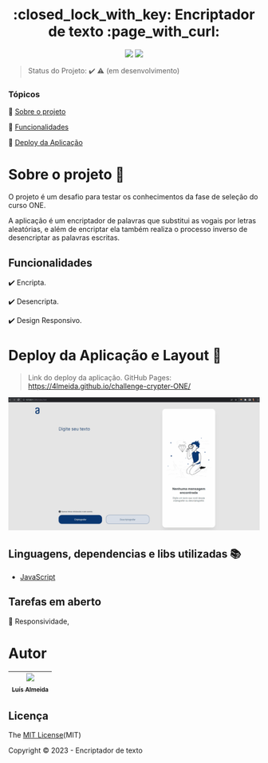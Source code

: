 <h1 align="center">:closed_lock_with_key: Encriptador de texto :page_with_curl:</h1>

<p align="center">
  <img src="https://img.shields.io/static/v1?label=GitHub Pages&message=deploy&color=blue&style=for-the-badge&logo=GitHub Pages"/>
  <img src="http://img.shields.io/static/v1?label=STATUS&message=EM%20DESENVOLVIMENTO&color=RED&style=for-the-badge"/>
</p>

> Status do Projeto: :heavy_check_mark: :warning: (em desenvolvimento)

### Tópicos 

:small_blue_diamond: [Sobre o projeto](#sobre-o-projeto-open_file_folder)

:small_blue_diamond: [Funcionalidades](#funcionalidades)

:small_blue_diamond: [Deploy da Aplicação](#deploy-da-aplicação-e-layout-mag_right)

# Sobre o projeto :open_file_folder:

O projeto é um desafio para testar os conhecimentos da fase de seleção do curso ONE. 

<p> A aplicação é um encriptador de palavras que substitui as vogais por letras aleatórias, e além de encriptar ela também realiza o processo inverso de 
desencriptar as palavras escritas.</p>

## Funcionalidades

:heavy_check_mark: Encripta.

:heavy_check_mark: Desencripta.  

:heavy_check_mark: Design Responsivo.

# Deploy da Aplicação e Layout :mag_right:

> Link do deploy da aplicação. GitHub Pages: https://4lmeida.github.io/challenge-crypter-ONE/ 

![](https://github.com/4lmeida/challenge-crypter-ONE/blob/main/assets/crypter.gif)

## Linguagens, dependencias e libs utilizadas :books:

- [JavaScript](https://www.javascript.com/)

## Tarefas em aberto

:memo: Responsividade,

# Autor

| [<img src="https://avatars.githubusercontent.com/u/93017964?v=4" width=115><br><sub>Luís Almeida</sub>](https://github.com/4lmeida) |
| :---: |

## Licença 

The [MIT License]()(MIT)

Copyright :copyright: 2023 - Encriptador de texto

